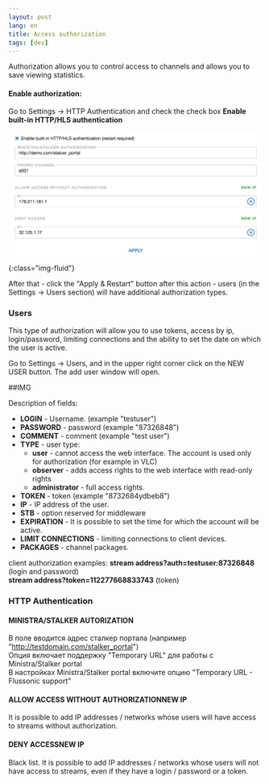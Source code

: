 ```yaml
---
layout: post
lang: en
title: Access authorization
tags: [dev]
---
```


Authorization allows you to control access to channels and allows you to save viewing statistics.

<!-- more -->

#### Enable authorization:

Go to Settings -> HTTP Authentication and check the check box **Enable built-in HTTP/HLS authentication** 

![Image](/assets/post-img/authentication.png){:class="img-fluid"}

After that - click the "Apply & Restart" button after this action - users (in the Settings -> Users section) will have additional authorization types.

### Users

This type of authorization will allow you to use tokens, access by ip, login/password, limiting connections and the ability to set the date on which the user is active.  


Go to Settings -> Users, and in the upper right corner click on the NEW USER button. The add user window will open.  

##IMG

Description of fields:  

- **LOGIN** - Username. (example "testuser")  
- **PASSWORD** - password (example "87326848") 
- **COMMENT** - comment (example "test user") 
- **TYPE** - user type:  
  - **user** - cannot access the web interface. The account is used only for authorization (for example in VLC)
  - **observer** - adds access rights to the web interface with read-only rights 
  - **administrator** - full access rights.  
- **TOKEN** - token (example "8732684ydbeb8")  
- **IP** - IP address of the user.   
- **STB** - option reserved for middleware  
- **EXPIRATION** - It is possible to set the time for which the account will be active.   
- **LIMIT CONNECTIONS** - limiting connections to client devices.  
- **PACKAGES** - channel packages.   

client authorization examples: 
**stream address?auth=testuser:87326848** (login and password)   
**stream address?token=112277668833743** (token)  

### HTTP Authentication

#### MINISTRA/STALKER AUTORIZATION  
В поле вводится адрес сталкер портала (например "http://testdomain.com/stalker_portal")  
Опция включает поддержку "Temporary URL" для работы с Ministra/Stalker portal  
В настройках Ministra/Stalker portal включите опцию "Temporary URL - Flussonic support"  

#### ALLOW ACCESS WITHOUT AUTHORIZATIONNEW IP

It is possible to add IP addresses / networks whose users will have access to streams without authorization.

#### DENY ACCESSNEW IP

Black list. It is possible to add IP addresses / networks whose users will not have access to streams, even if they have a login / password or a token.


